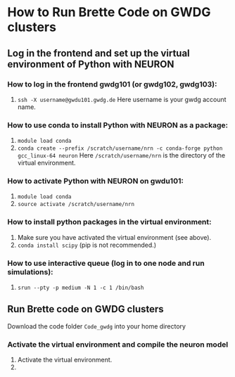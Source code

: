 # How to Run Brette Code on GWDG clusters

## Log in the frontend and set up the virtual environment of Python with NEURON
### How to log in the frontend gwdg101 (or gwdg102, gwdg103):
1. ```ssh -X username@gwdu101.gwdg.de```
Here username is your gwdg account name.

### How to use conda to install Python with NEURON as a package:
1. ```module load conda```
2. ```conda create --prefix /scratch/username/nrn -c conda-forge python gcc_linux-64 neuron```
Here ```/scratch/username/nrn``` is the directory of the virtual environment.

### How to activate Python with NEURON on gwdu101:
1. ```module load conda```
2. ```source activate /scratch/username/nrn```

### How to install python packages in the virtual environment:
1. Make sure you have activated the virtual environment (see above). 
2. ```conda install scipy``` (pip is not recommended.)

### How to use interactive queue (log in to one node and run simulations):
1. ```srun --pty -p medium -N 1 -c 1 /bin/bash```

## Run Brette code on GWDG clusters
Download the code folder ``Code_gwdg`` into your home directory
### Activate the virtual environment and compile the neuron model
1. Activate the virtual environment.
2. 
